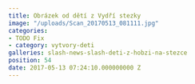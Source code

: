 ```yaml
---
title: Obrázek od dětí z Vydří stezky
image: "/uploads/Scan_20170513_081111.jpg"
categories:
- TODO Fix
- category: vytvory-deti
galleries: slash-news-slash-deti-z-hobzi-na-stezce
position: 54
date: 2017-05-13 07:24:10.000000000 Z
---
```

